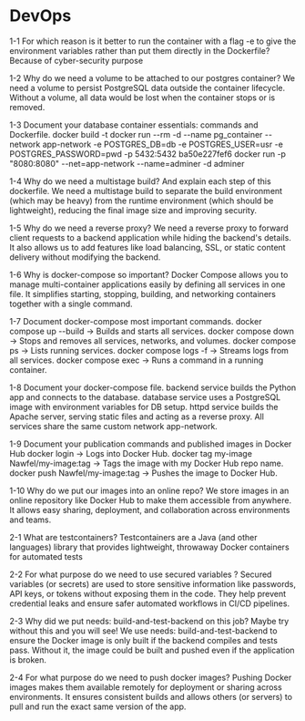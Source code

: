 # DevOps

1-1 For which reason is it better to run the container with a flag -e to give the environment variables rather than put them directly in the Dockerfile?
Because of cyber-security purpose

1-2 Why do we need a volume to be attached to our postgres container?
We need a volume to persist PostgreSQL data outside the container lifecycle.
Without a volume, all data would be lost when the container stops or is removed.

1-3 Document your database container essentials: commands and Dockerfile.
docker build -t
docker run --rm -d --name pg_container --network app-network -e POSTGRES_DB=db -e POSTGRES_USER=usr -e POSTGRES_PASSWORD=pwd -p 5432:5432   ba50e227fef6
docker run -p "8080:8080" --net=app-network --name=adminer -d adminer

1-4 Why do we need a multistage build? And explain each step of this dockerfile.
We need a multistage build to separate the build environment (which may be heavy) from the runtime environment (which should be lightweight), reducing the final image size and improving security.  

1-5 Why do we need a reverse proxy?
We need a reverse proxy to forward client requests to a backend application while hiding the backend's details.
It also allows us to add features like load balancing, SSL, or static content delivery without modifying the backend.

1-6 Why is docker-compose so important?
Docker Compose allows you to manage multi-container applications easily by defining all services in one file.
It simplifies starting, stopping, building, and networking containers together with a single command.

1-7 Document docker-compose most important commands.
docker compose up --build → Builds and starts all services.
docker compose down → Stops and removes all services, networks, and volumes.
docker compose ps → Lists running services.
docker compose logs -f → Streams logs from all services.
docker compose exec <service> <cmd> → Runs a command in a running container.

1-8 Document your docker-compose file.
backend service builds the Python app and connects to the database.
database service uses a PostgreSQL image with environment variables for DB setup.
httpd service builds the Apache server, serving static files and acting as a reverse proxy.
All services share the same custom network app-network.

1-9 Document your publication commands and published images in Docker Hub
docker login → Logs into Docker Hub.
docker tag my-image Nawfel/my-image:tag → Tags the image with my Docker Hub repo name.
docker push Nawfel/my-image:tag → Pushes the image to Docker Hub.

1-10 Why do we put our images into an online repo?
We store images in an online repository like Docker Hub to make them accessible from anywhere.
It allows easy sharing, deployment, and collaboration across environments and teams.

2-1 What are testcontainers?
Testcontainers are a Java (and other languages) library that provides lightweight, throwaway Docker containers for automated tests

2-2 For what purpose do we need to use secured variables ?
Secured variables (or secrets) are used to store sensitive information like passwords, API keys, or tokens without exposing them in the code.
They help prevent credential leaks and ensure safer automated workflows in CI/CD pipelines.

2-3 Why did we put needs: build-and-test-backend on this job? Maybe try without this and you will see!
We use needs: build-and-test-backend to ensure the Docker image is only built if the backend compiles and tests pass.
Without it, the image could be built and pushed even if the application is broken.

2-4 For what purpose do we need to push docker images?
Pushing Docker images makes them available remotely for deployment or sharing across environments.
It ensures consistent builds and allows others (or servers) to pull and run the exact same version of the app.





